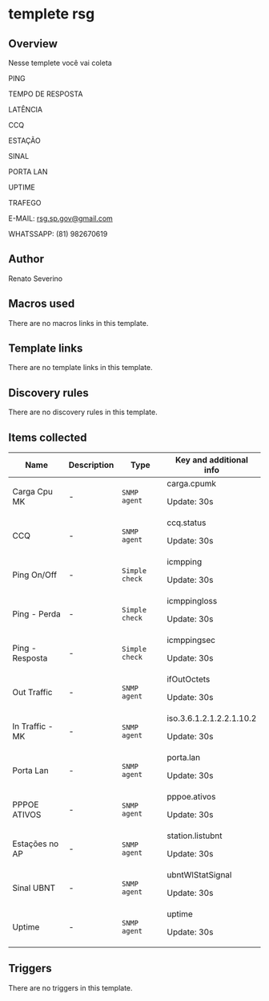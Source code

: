 # templete rsg

## Overview

 Nesse templete você vai coleta 


PING


TEMPO DE RESPOSTA


LATÊNCIA


CCQ


ESTAÇÃO


SINAL


PORTA LAN


UPTIME


TRAFEGO


 


 


E-MAIL: [rsg.sp.gov@gmail.com](mailto:rsg.sp.gov@gmail.com)


WHATSSAPP: (81) 982670619



## Author

Renato Severino

## Macros used

There are no macros links in this template.

## Template links

There are no template links in this template.

## Discovery rules

There are no discovery rules in this template.

## Items collected

|Name|Description|Type|Key and additional info|
|----|-----------|----|----|
|Carga Cpu MK|<p>-</p>|`SNMP agent`|carga.cpumk<p>Update: 30s</p>|
|CCQ|<p>-</p>|`SNMP agent`|ccq.status<p>Update: 30s</p>|
|Ping On/Off|<p>-</p>|`Simple check`|icmpping<p>Update: 30s</p>|
|Ping - Perda|<p>-</p>|`Simple check`|icmppingloss<p>Update: 30s</p>|
|Ping - Resposta|<p>-</p>|`Simple check`|icmppingsec<p>Update: 30s</p>|
|Out Traffic|<p>-</p>|`SNMP agent`|ifOutOctets<p>Update: 30s</p>|
|In Traffic -MK|<p>-</p>|`SNMP agent`|iso.3.6.1.2.1.2.2.1.10.2<p>Update: 30s</p>|
|Porta Lan|<p>-</p>|`SNMP agent`|porta.lan<p>Update: 30s</p>|
|PPPOE ATIVOS|<p>-</p>|`SNMP agent`|pppoe.ativos<p>Update: 30s</p>|
|Estações no AP|<p>-</p>|`SNMP agent`|station.listubnt<p>Update: 30s</p>|
|Sinal UBNT|<p>-</p>|`SNMP agent`|ubntWlStatSignal<p>Update: 30s</p>|
|Uptime|<p>-</p>|`SNMP agent`|uptime<p>Update: 30s</p>|
## Triggers

There are no triggers in this template.

